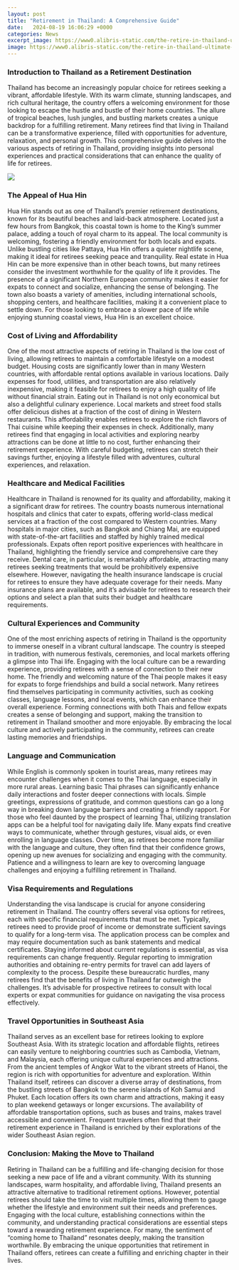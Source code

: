 ```yaml
---
layout: post
title: "Retirement in Thailand: A Comprehensive Guide"
date:   2024-08-19 16:06:29 +0000
categories: News
excerpt_image: https://www0.alibris-static.com/the-retire-in-thailand-ultimate-guide-a-comprehensive-guide-to-expat-life-in-thailand/isbn/9781092759427_l.jpg
image: https://www0.alibris-static.com/the-retire-in-thailand-ultimate-guide-a-comprehensive-guide-to-expat-life-in-thailand/isbn/9781092759427_l.jpg
---
```


### Introduction to Thailand as a Retirement Destination
Thailand has become an increasingly popular choice for retirees seeking a vibrant, affordable lifestyle. With its warm climate, stunning landscapes, and rich cultural heritage, the country offers a welcoming environment for those looking to escape the hustle and bustle of their home countries. The allure of tropical beaches, lush jungles, and bustling markets creates a unique backdrop for a fulfilling retirement. Many retirees find that living in Thailand can be a transformative experience, filled with opportunities for adventure, relaxation, and personal growth. This comprehensive guide delves into the various aspects of retiring in Thailand, providing insights into personal experiences and practical considerations that can enhance the quality of life for retirees.

![](https://www0.alibris-static.com/the-retire-in-thailand-ultimate-guide-a-comprehensive-guide-to-expat-life-in-thailand/isbn/9781092759427_l.jpg)
### The Appeal of Hua Hin
Hua Hin stands out as one of Thailand’s premier retirement destinations, known for its beautiful beaches and laid-back atmosphere. Located just a few hours from Bangkok, this coastal town is home to the King’s summer palace, adding a touch of royal charm to its appeal. The local community is welcoming, fostering a friendly environment for both locals and expats. Unlike bustling cities like Pattaya, Hua Hin offers a quieter nightlife scene, making it ideal for retirees seeking peace and tranquility.
Real estate in Hua Hin can be more expensive than in other beach towns, but many retirees consider the investment worthwhile for the quality of life it provides. The presence of a significant Northern European community makes it easier for expats to connect and socialize, enhancing the sense of belonging. The town also boasts a variety of amenities, including international schools, shopping centers, and healthcare facilities, making it a convenient place to settle down. For those looking to embrace a slower pace of life while enjoying stunning coastal views, Hua Hin is an excellent choice.
### Cost of Living and Affordability
One of the most attractive aspects of retiring in Thailand is the low cost of living, allowing retirees to maintain a comfortable lifestyle on a modest budget. Housing costs are significantly lower than in many Western countries, with affordable rental options available in various locations. Daily expenses for food, utilities, and transportation are also relatively inexpensive, making it feasible for retirees to enjoy a high quality of life without financial strain.
Eating out in Thailand is not only economical but also a delightful culinary experience. Local markets and street food stalls offer delicious dishes at a fraction of the cost of dining in Western restaurants. This affordability enables retirees to explore the rich flavors of Thai cuisine while keeping their expenses in check. Additionally, many retirees find that engaging in local activities and exploring nearby attractions can be done at little to no cost, further enhancing their retirement experience. With careful budgeting, retirees can stretch their savings further, enjoying a lifestyle filled with adventures, cultural experiences, and relaxation.
### Healthcare and Medical Facilities
Healthcare in Thailand is renowned for its quality and affordability, making it a significant draw for retirees. The country boasts numerous international hospitals and clinics that cater to expats, offering world-class medical services at a fraction of the cost compared to Western countries. Many hospitals in major cities, such as Bangkok and Chiang Mai, are equipped with state-of-the-art facilities and staffed by highly trained medical professionals.
Expats often report positive experiences with healthcare in Thailand, highlighting the friendly service and comprehensive care they receive. Dental care, in particular, is remarkably affordable, attracting many retirees seeking treatments that would be prohibitively expensive elsewhere. However, navigating the health insurance landscape is crucial for retirees to ensure they have adequate coverage for their needs. Many insurance plans are available, and it’s advisable for retirees to research their options and select a plan that suits their budget and healthcare requirements.
### Cultural Experiences and Community
One of the most enriching aspects of retiring in Thailand is the opportunity to immerse oneself in a vibrant cultural landscape. The country is steeped in tradition, with numerous festivals, ceremonies, and local markets offering a glimpse into Thai life. Engaging with the local culture can be a rewarding experience, providing retirees with a sense of connection to their new home.
The friendly and welcoming nature of the Thai people makes it easy for expats to forge friendships and build a social network. Many retirees find themselves participating in community activities, such as cooking classes, language lessons, and local events, which can enhance their overall experience. Forming connections with both Thais and fellow expats creates a sense of belonging and support, making the transition to retirement in Thailand smoother and more enjoyable. By embracing the local culture and actively participating in the community, retirees can create lasting memories and friendships.
### Language and Communication
While English is commonly spoken in tourist areas, many retirees may encounter challenges when it comes to the Thai language, especially in more rural areas. Learning basic Thai phrases can significantly enhance daily interactions and foster deeper connections with locals. Simple greetings, expressions of gratitude, and common questions can go a long way in breaking down language barriers and creating a friendly rapport.
For those who feel daunted by the prospect of learning Thai, utilizing translation apps can be a helpful tool for navigating daily life. Many expats find creative ways to communicate, whether through gestures, visual aids, or even enrolling in language classes. Over time, as retirees become more familiar with the language and culture, they often find that their confidence grows, opening up new avenues for socializing and engaging with the community. Patience and a willingness to learn are key to overcoming language challenges and enjoying a fulfilling retirement in Thailand.
### Visa Requirements and Regulations
Understanding the visa landscape is crucial for anyone considering retirement in Thailand. The country offers several visa options for retirees, each with specific financial requirements that must be met. Typically, retirees need to provide proof of income or demonstrate sufficient savings to qualify for a long-term visa. The application process can be complex and may require documentation such as bank statements and medical certificates.
Staying informed about current regulations is essential, as visa requirements can change frequently. Regular reporting to immigration authorities and obtaining re-entry permits for travel can add layers of complexity to the process. Despite these bureaucratic hurdles, many retirees find that the benefits of living in Thailand far outweigh the challenges. It’s advisable for prospective retirees to consult with local experts or expat communities for guidance on navigating the visa process effectively.
### Travel Opportunities in Southeast Asia
Thailand serves as an excellent base for retirees looking to explore Southeast Asia. With its strategic location and affordable flights, retirees can easily venture to neighboring countries such as Cambodia, Vietnam, and Malaysia, each offering unique cultural experiences and attractions. From the ancient temples of Angkor Wat to the vibrant streets of Hanoi, the region is rich with opportunities for adventure and exploration.
Within Thailand itself, retirees can discover a diverse array of destinations, from the bustling streets of Bangkok to the serene islands of Koh Samui and Phuket. Each location offers its own charm and attractions, making it easy to plan weekend getaways or longer excursions. The availability of affordable transportation options, such as buses and trains, makes travel accessible and convenient. Frequent travelers often find that their retirement experience in Thailand is enriched by their explorations of the wider Southeast Asian region.
### Conclusion: Making the Move to Thailand
Retiring in Thailand can be a fulfilling and life-changing decision for those seeking a new pace of life and a vibrant community. With its stunning landscapes, warm hospitality, and affordable living, Thailand presents an attractive alternative to traditional retirement options. However, potential retirees should take the time to visit multiple times, allowing them to gauge whether the lifestyle and environment suit their needs and preferences.
Engaging with the local culture, establishing connections within the community, and understanding practical considerations are essential steps toward a rewarding retirement experience. For many, the sentiment of “coming home to Thailand” resonates deeply, making the transition worthwhile. By embracing the unique opportunities that retirement in Thailand offers, retirees can create a fulfilling and enriching chapter in their lives.